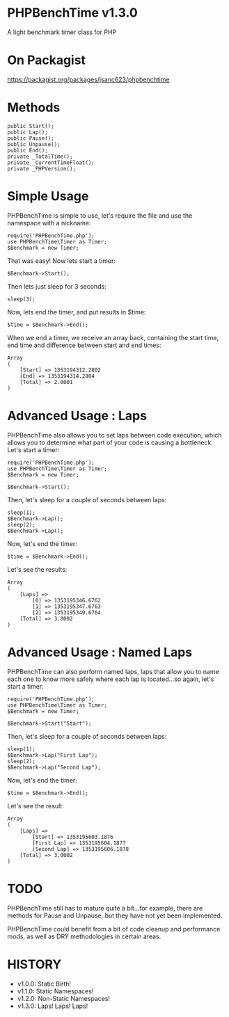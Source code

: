 PHPBenchTime v1.3.0
===================

A light benchmark timer class for PHP

On Packagist
============
https://packagist.org/packages/jsanc623/phpbenchtime

Methods
=======
```
public Start();
public Lap();
public Pause();
public Unpause();
public End();
private _TotalTime();
private _CurrentTimeFloat();
private _PHPVersion();
```

Simple Usage
============
PHPBenchTime is simple to use, let's require the file and use the namespace with 
a nickname:

```
require('PHPBenchTime.php');
use PHPBenchTime\Timer as Timer;
$Benchmark = new Timer;
```


That was easy! Now lets start a timer:

```
$Benchmark->Start();
```

Then lets just sleep for 3 seconds:
```
sleep(3);
```

Now, lets end the timer, and put results in $time:
```
$time = $Benchmark->End();
```

When we end a timer, we receive an array back, containing the start time,
end time and difference between start and end times:
```
Array
(
    [Start] => 1353194312.2802
    [End] => 1353194314.2804
    [Total] => 2.0001
)
```

Advanced Usage : Laps
=====================

PHPBenchTime also allows you to set laps between code execution, which allows 
you to determine what part of your code is causing a bottleneck. Let's start a timer:

```
require('PHPBenchTime.php');
use PHPBenchTime\Timer as Timer;
$Benchmark = new Timer;

$Benchmark->Start();
```

Then, let's sleep for a couple of seconds between laps:
```
sleep(1);
$Benchmark->Lap();
sleep(2);
$Benchmark->Lap();
```

Now, let's end the timer:
```
$time = $Benchmark->End();
```

Let's see the results:
```
Array
(
	[Laps] =>
	    [0] => 1353195346.6762
	    [1] => 1353195347.6763
	    [2] => 1353195349.6764
	[Total] => 3.0002
)
```

Advanced Usage : Named Laps
===========================
PHPBenchTime can also perform named laps, laps that allow you to name each one
to know more safely where each lap is located...so again, let's start a timer:
```
require('PHPBenchTime.php');
use PHPBenchTime\Timer as Timer;
$Benchmark = new Timer;

$Benchmark->Start("Start");
```

Then, let's sleep for a couple of seconds between laps:
```
sleep(1);
$Benchmark->Lap("First Lap");
sleep(2);
$Benchmark->Lap("Second Lap");
```

Now, let's end the timer:
```
$time = $Benchmark->End();
```

Let's see the result:
```
Array
(
	[Laps] => 
   		[Start] => 1353195603.1876
   		[First Lap] => 1353195604.1877
   		[Second Lap] => 1353195606.1878
   	[Total] => 3.0002
)
```

TODO
====
PHPBenchTime still has to mature quite a bit...for example, there are methods 
for Pause and Unpause, but they have not yet been implemented.

PHPBenchTime could benefit from a bit of code cleanup and performance mods, 
as well as DRY methodologies in certain areas.

HISTORY
=======

* v1.0.0: Static Birth! 
* v1.1.0: Static Namespaces! 
* v1.2.0: Non-Static Namespaces! 
* v1.3.0: Laps! Laps! Laps! 
